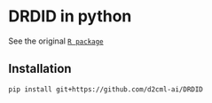 # DRDID in python

See the original [`R package`](https://github.com/pedrohcgs/DRDID/tree/master)

## Installation

```
pip install git+https://github.com/d2cml-ai/DRDID
```
